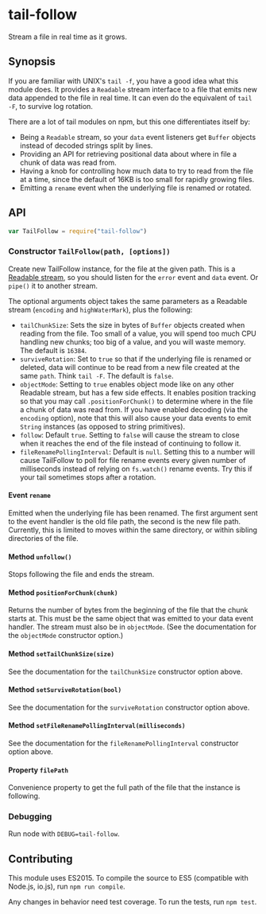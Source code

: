 # tail-follow

Stream a file in real time as it grows.

## Synopsis

If you are familiar with UNIX's `tail -f`, you have a good idea what this module does. It provides a `Readable` stream interface to a file that emits new data appended to the file in real time. It can even do the equivalent of `tail -F`, to survive log rotation.

There are a lot of tail modules on npm, but this one differentiates itself by:

  - Being a `Readable` stream, so your `data` event listeners get `Buffer` objects instead of decoded strings split by lines.
  - Providing an API for retrieving positional data about where in file a chunk of data was read from.
  - Having a knob for controlling how much data to try to read from the file at a time, since the default of 16KB is too small for rapidly growing files.
  - Emitting a `rename` event when the underlying file is renamed or rotated.

## API

```javascript
var TailFollow = require("tail-follow")
```

### Constructor `TailFollow(path, [options])`

Create new TailFollow instance, for the file at the given path. This is a [Readable stream](https://nodejs.org/api/stream.html#stream_class_stream_readable), so you should listen for the `error` event and `data` event. Or `pipe()` it to another stream.

The optional arguments object takes the same parameters as a Readable stream (`encoding` and `highWaterMark`), plus the following:

  - `tailChunkSize`: Sets the size in bytes of `Buffer` objects created when reading from the file. Too small of a value, you will spend too much CPU handling new chunks; too big of a value, and you will waste memory. The default is `16384`.
  - `surviveRotation`: Set to `true` so that if the underlying file is renamed or deleted, data will continue to be read from a new file created at the same `path`. Think `tail -F`. The default is `false`.
  - `objectMode`: Setting to `true` enables object mode like on any other Readable stream, but has a few side effects. It enables position tracking so that you may call `.positionForChunk()` to determine where in the file a chunk of data was read from. If you have enabled decoding (via the `encoding` option), note that this will also cause your data events to emit `String` instances (as opposed to string primitives).
  - `follow`: Default `true`. Setting to `false` will cause the stream to close when it reaches the end of the file instead of continuing to follow it.
  - `fileRenamePollingInterval`: Default is `null`. Setting this to a number will cause TailFollow to poll for file rename events every given number of milliseconds instead of relying on `fs.watch()` rename events. Try this if your tail sometimes stops after a rotation.

#### Event `rename`

Emitted when the underlying file has been renamed. The first argument sent to the event handler is the old file path, the second is the new file path. Currently, this is limited to moves within the same directory, or within sibling directories of the file.

#### Method `unfollow()`

Stops following the file and ends the stream.

#### Method `positionForChunk(chunk)`

Returns the number of bytes from the beginning of the file that the chunk starts at. This must be the same object that was emitted to your data event handler. The stream must also be in `objectMode`. (See the documentation for the `objectMode` constructor option.)

#### Method `setTailChunkSize(size)`

See the documentation for the `tailChunkSize` constructor option above.

#### Method `setSurviveRotation(bool)`

See the documentation for the `surviveRotation` constructor option above.

#### Method `setFileRenamePollingInterval(milliseconds)`

See the documentation for the `fileRenamePollingInterval` constructor option above.

#### Property `filePath`

Convenience property to get the full path of the file that the instance is following.

### Debugging

Run node with `DEBUG=tail-follow`.

## Contributing

This module uses ES2015. To compile the source to ES5 (compatible with Node.js, io.js), run `npm run compile`.

Any changes in behavior need test coverage. To run the tests, run `npm test`.
